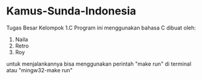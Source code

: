 # Kamus-Sunda-Indonesia

Tugas Besar Kelompok 1.C
Program ini menggunakan bahasa C
dibuat oleh:

1. Naila
2. Retro
3. Roy

untuk menjalankannya bisa menggunakan perintah "make run" di terminal atau "mingw32-make run"

